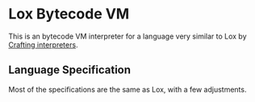 # Lox Bytecode VM

This is an bytecode VM interpreter for a language very similar to Lox
by [Crafting interpreters](https://craftinginterpreters.com).

## Language Specification

Most of the specifications are the same as Lox, with a few adjustments.
